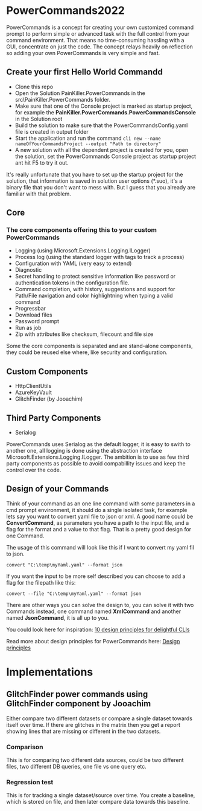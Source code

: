 # PowerCommands2022
PowerCommands is a concept for creating your own customized command prompt to perform simple or advanced task with the full control from your command environment. That means no time-consuming hassling with a GUI, concentrate on just the code. The concept relays heavily on reflection so adding your own PowerCommands is very simple and fast.

## Create your first Hello World Commandd
  - Clone this repo
  - Open the Solution PainKiller.PowerCommands in the src\PainKiller.PowerCommands folder.
  - Make sure that one of the Console project is marked as startup project, for example the **PainKiller.PowerCommands.PowerCommandsConsole** in the Solution root
  - Build the solution to make sure that the PowerCommandsConfig.yaml file is created in output folder
  - Start the application and run the command 
  ```cli new --name nameOfYourCommandsProject --output "Path to directory"```
  - A new solution with all the dependent project is created for you, open the solution, set the PowerCommands Console project as startup project ant hit F5 to try it out.

It's really unfortunate that you have to set up the startup project for the solution, that information is saved in solution user options (*.suo), it's a binary file that you don't want to mess with. But I guess that you already are familiar with that problem.

 ## Core
 ### The core components offering this to your custom PowerCommands
 - Logging (using Microsoft.Extensions.Logging.ILogger)
 - Process log (using the standard logger with tags to track a process)
 - Configuration with YAML (very easy to extend)
 - Diagnostic 
 - Secret handling to protect sensitive information like password or authentication tokens in the configuration file.
 - Command completion, with history, suggestions and support for Path/File navigation and color highlightning when typing a valid command
 - Progressbar
 - Download files
 - Password prompt
 - Run as job
 - Zip with attributes like checksum, filecount and file size
 
 Some the core components is separated and are stand-alone components, they could be reused else where, like security and configuration.
 
 ## Custom Components 
 - HttpClientUtils 
 - AzureKeyVault
 - GlitchFinder (by Jooachim)

 ## Third Party Components
 - Serialog

 PowerCommands uses Serialog as the default logger, it is easy to swith to another one, all logging is done using the abstraction interface Microsoft.Extensions.Logging.ILogger. The ambition is to use as few third party components as possible to avoid compabillity issues and keep the control over the code. 

 ## Design of your Commands
 Think of your command as an one line command with some parameters in a cmd prompt environment, it should do a single isolated task, for example lets say you want to convert yaml file to json or xml. A good name could be **ConvertCommand**, as parameters you have a path to the input file, and a flag for the format and a value to that flag. That is a pretty good design for one Command. 
 
 The usage of this command will look like this if I want to convert my yaml fil to json.

```convert "C:\temp\myYaml.yaml" --format json```

If you want the input to be more self described you can choose to add a flag for the filepath like this:

```convert --file "C:\temp\myYaml.yaml" --format json```
 
There are other ways you can solve the design to, you can solve it with two Commands instead, one command named **XmlCommand** and another named **JsonCommand**, it is all up to you.

You could look here for inspiration:
[10 design principles for delightful CLIs](https://blog.developer.atlassian.com/10-design-principles-for-delightful-clis/)

Read more about design principles for PowerCommands here: [Design principles](PowerCommands%20Design%20Principles%20And%20Guidlines.md)

 # Implementations
 
 ## GlitchFinder power commands using GlitchFinder component by Jooachim

 Either compare two different datasets or compare a single dataset towards itself over time.
 If there are glitches in the matrix then you get a report showing lines that are missing or different in the two datasets.

### Comparison
This is for comparing two different data sources, could be two different files, two different DB queries, one file vs one query etc.

### Regression test
This is for tracking a single dataset/source over time. You create a baseline, which is stored on file, and then later compare data towards this baseline.

  